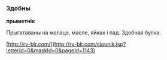 ### Здобны
**прыметнік**

Прыгатаваны на малацэ, масле, яйках і пад. Здобная булка.

<a rel="author">[http://rv-blr.com/](http://rv-blr.com/slounik.jsp?letterId=0&maskId=0&pageId=1143)</a>

